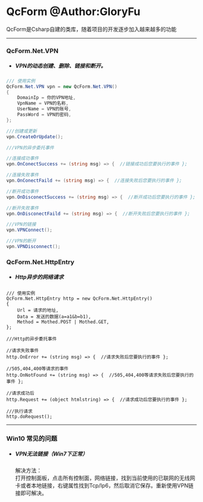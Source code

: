 # QcForm @Author:GloryFu
  QcForm是Csharp自建的类库，随着项目的开发逐步加入越来越多的功能

----------------------------------------------------------------------------------
### QcForm.Net.VPN

* ##### VPN的动态创建、删除、链接和断开。

~~~C#
/// 使用实例
QcForm.Net.VPN vpn = new QcForm.Net.VPN()
{
	DomainIp = 你的VPN地址,
	VpnName = VPN的名称,
	UserName = VPN的账号,
	PassWord = VPN的密码,
};

///创建或更新
vpn.CreateOrUpdate();

///VPN的异步委托事件

//连接成功事件 
vpn.OnConectSuccess += (string msg) => {  //链接成功后您要执行的事件 };

//连接失败事件 
vpn.OnConectFaild += (string msg) => {  //连接失败后您要执行的事件 };

//断开成功事件 
vpn.OnDisconectSuccess += (string msg) => {  //断开成功后您要执行的事件 };

//断开失败事件 
vpn.OnDisconectFaild += (string msg) => {  //断开失败后您要执行的事件 };

///VPN的链接
vpn.VPNConnect();

///VPN的断开
vpn.VPNDisconnect();
~~~

### QcForm.Net.HttpEntry
* ##### Http异步的网络请求

~~~CSharp
/// 使用实例
QcForm.Net.HttpEntry http = new QcForm.Net.HttpEntry()
{
	Url = 请求的地址,
	Data = 发送的数据(a=a1&b=b1),
	Method = Mothed.POST | Mothed.GET,
};

///Http的异步委托事件

//请求失败事件 
http.OnError += (string msg) => {  //请求失败后您要执行的事件 };

//505,404,400等请求的事件 
http.OnNotFound += (string msg) => {  //505,404,400等请求失败后您要执行的事件 };

//请求成功后 
http.Request += (object htmlstring) => {  //请求成功后您要执行的事件 };

///执行请求
http.doRequest();
~~~



----------------------------------------------------------------------------------
### Win10 常见的问题
* ##### VPN无法链接（Win7下正常）  
	解决方法：  
	打开控制面板，点击所有控制面，网络链接，找到当前使用的已联网的无线网卡或者本地链接，右键属性找到Tcp/Ip6，然后取消它保存。重新使用VPN链接即可解决。